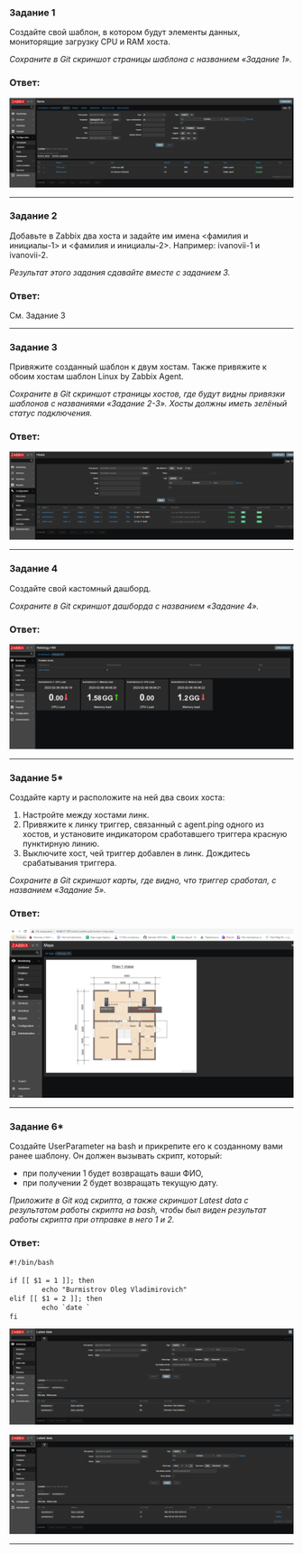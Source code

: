 ### Задание 1

Создайте свой шаблон, в котором будут элементы данных, мониторящие загрузку CPU и RAM хоста.  

*Сохраните в Git скриншот страницы шаблона с названием «Задание 1».*  

### Ответ:  

![Pic1](1.PNG)

---  

### Задание 2

Добавьте в Zabbix два хоста и задайте им имена <фамилия и инициалы-1> и <фамилия и инициалы-2>. Например: ivanovii-1 и ivanovii-2.

*Результат этого задания сдавайте вместе с заданием 3.*  

### Ответ:  

См. Задание 3  

---  

### Задание 3  

Привяжите созданный шаблон к двум хостам. Также привяжите к обоим хостам шаблон Linux by Zabbix Agent.

*Сохраните в Git скриншот страницы хостов, где будут видны привязки шаблонов с названиями «Задание 2-3». Хосты должны иметь зелёный статус подключения.*  

### Ответ:  

![Pic3](3.PNG)  

---  

### Задание 4  

Создайте свой кастомный дашборд.

*Сохраните в Git скриншот дашборда с названием «Задание 4».*  

### Ответ:  

![Pic4](4.PNG)  

---

### Задание 5*  

Создайте карту и расположите на ней два своих хоста:

1. Настройте между хостами линк.
2. Привяжите к линку триггер, связанный с agent.ping одного из хостов, и установите индикатором сработавшего триггера красную пунктирную линию.
3. Выключите хост, чей триггер добавлен в линк. Дождитесь срабатывания триггера.

*Сохраните в Git скриншот карты, где видно, что триггер сработал, с названием «Задание 5».*  

### Ответ:  

![Pic5](5.PNG)  

---

### Задание 6* 

Создайте UserParameter на bash и прикрепите его к созданному вами ранее шаблону. Он должен вызывать скрипт, который:

* при получении 1 будет возвращать ваши ФИО,
* при получении 2 будет возвращать текущую дату.

*Приложите в Git код скрипта, а также скриншот Latest data с результатом работы скрипта на bash, чтобы был виден результат работы скрипта при отправке в него 1 и 2.*  

### Ответ:  

```
#!/bin/bash

if [[ $1 = 1 ]]; then
        echo "Burmistrov Oleg Vladimirovich"
elif [[ $1 = 2 ]]; then
        echo `date `
fi
```
![Pic6_1](6_1.PNG)  

![Pic6_2](6_2.PNG)  

---


